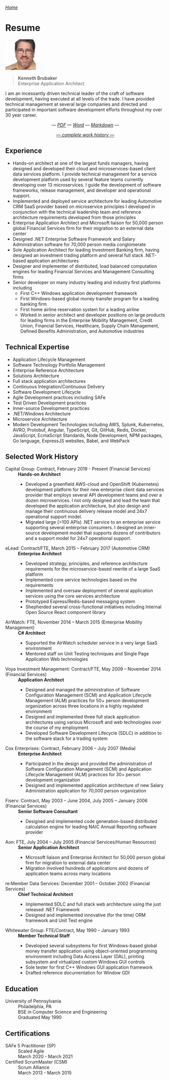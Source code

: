 <!-- markdownlint-disable first-line-h1 -->
<!-- cSpell:ignore orches -->

*[Home](..)*

# Resume

![Profile Picture](../assets/AvatarSmall.jpeg)

> **Kenneth Brubaker**<br>
> Enterprise Application Architect

I am an incessantly driven technical leader of the craft of software
development, having executed at all levels of the trade. I have provided
technical management at several large companies and directed and
participated in important software development efforts throughout my
over 30 year career.

<!-- markdownlint-disable line-length -->

<p align="center">
<i>— <a href="./kenbrubaker.pdf" target="_blank">PDF</a> —
<a href="./kenbrubaker.docx" target="_blank">Word</a> <!-- —
<a href="./kenbrubaker.txt" target="_blank">TXT</a> --> —
<a href="https://raw.githubusercontent.com/clavecoder/clavecoder.github.io/master/resume/kenbrubaker.md" target="_blank">Markdown</a> —</i>
</p>

<p align="center"><i><a href="./kenbrubaker-work-history.html">
   — complete work history —</a></i></p>

<!-- markdownlint-enable line-length -->

## Experience

- Hands-on architect at one of the largest funds managers, having
  designed and developed their cloud and microservices-based client
  data services platform. I provide technical management for a service
  development platform used by several feature teams currently
  developing over 13 microservices. I guide the development of
  software frameworks, release management, and developer and operational
  support.
- Implemented and deployed service architecture for leading Automotive
  CRM SaaS provider based on microservice principles I developed in
  conjunction with the technical leadership team and reference
  architecture requirements developed from those principles
- Enterprise Application Architect and Microsoft liaison for 50,000
  person global Financial Services firm for their migration to an
  external data center
- Designed .NET Enterprise Software Framework and Salary Administration
  software for 70,000 person media conglomerate
- Sole Application Architect for leading Investment Banking firm,
  having designed an investment trading platform and several full stack
  .NET-based application architectures
- Designer and implementer of distributed, load balanced computation
  engines for leading Financial Services and Management Consulting firms
- Senior developer on many industry leading and industry first platforms
  including
  - First C++ Windows application development framework
  - First Windows-based global money transfer program for a leading
    banking firm
  - First home airline reservation system for a leading airline
  - Worked in senior architect and developer positions on large products
    for leading firms in the Enterprise Mobility Management, Credit
    Union, Financial Services, Healthcare, Supply Chain Management,
    Defined Benefits Administration, and Automotive industries

## Technical Expertise

- Application Lifecycle Management
- Software Technology Portfolio Management
- Enterprise Reference Architecture
- Solutions Architecture
- Full stack application architectures
- Continuous Integration/Continuous Delivery
- Software Development Lifecycle
- Agile Development practices including SAFe
- Test Driven Development practices
- Inner-source Development practices
- .NET/Windows Architecture
- Microservice Architecture
- Modern Development Technologies including AWS, Splunk, Kubernetes,
  AVRO, Protobuf, Angular, TypeScript, Git, GitHub, Redis, Docker, JavaScript,
  EcmaScript Standards, Node Development, NPM packages, Go language,
  ExpressJS websites, Babel, and WebPack

## Selected Work History

<dl>
  <dt>Capital Group: Contract, February 2019 - Present (Financial Services)</dt>
  <dd><b>Hands-on Architect</b>
    <ul>
      <li>Developed a greenfield AWS-cloud and OpenShift (Kubernetes)
          development platform for their new enterprise client data
          services provider that employs several API development teams
          and over a dozen microservices. I not only designed and lead
          the team that developed the application architecture, but also
          design and manage their continuous delivery release model and
          24x7 operational support model.</li>
      <li>Migrated large (>100 APIs) .NET service to an enterprise
          service supporting several enterprise consumers. I designed an
          inner-source development model that supports dozens of
          contributors and a support model for 24x7 operational support.</li>
    </ul>
  </dd>
  <dt>eLead: Contract/FTE, March 2015 – February 2017 (Automotive CRM)</dt>
  <dd><b>Enterprise Architect</b>
      <ul>
        <li>Developed strategy, principles, and reference architecture
            requirements for the microservice-based rewrite of a large
            SaaS platform</li>
        <li>Implemented core service technologies based on the requirements</li>
        <li>Implemented and oversaw deployment of several application
            services using the core services architecture</li>
        <li>Prototyped Express/Redis-based messaging system</li>
        <li>Shepherded several cross-functional initiatives including
            Internal Open Source React component library</li>
      </ul>
  </dd>
  <dt>AirWatch: FTE, November 2014 – March 2015 (Enterprise Mobility Management)</dt>
  <dd><b>C# Architect</b>
      <ul>
        <li>Supported the AirWatch scheduler service in a very large
            SaaS environment</li>
        <li>Mentored staff on Unit Testing techniques and Single Page
            Application Web technologies</li>
      </ul>
  </dd>
  <dt>Voya Investment Management: Contract/FTE, May 2009 – November 2014
      (Financial Services)</dt>
  <dd><b>Application Architect</b>
      <ul>
        <li>Designed and managed the administration of Software
            Configuration Management (SCM) and Application Lifecycle
            Management (ALM) practices for 50+ person development
            organization across three locations in a highly regulated
            environment</li>
        <li>Designed and implemented three full stack application architectures
            using various Microsoft and web technologies over the course
            of my employment</li>
        <li>Developed Software Development Lifecycle (SDLC) in addition to
            the software stack for a trading system</li>
      </ul></dd>
  <dt>Cox Enterprises: Contract, February 2006 – July 2007 (Media)</dt>
  <dd><b>Enterprise Architect</b>
      <ul>
        <li>Participated in the design and provided the administration
            of Software Configuration Management (SCM) and Application
            Lifecycle Management (ALM) practices for 30+ person
            development organization</li>
        <li>Designed and implemented application architecture of new
            Salary Administration application for 70,000 person
            organization</li>
      </ul></dd>
  <dt>Fiserv: Contract, May 2003 – June 2004, July 2005 – January 2006
      (Financial Services)</dt>
  <dd><b>Senior Software Consultant</b>
      <ul>
        <li>Designed and implemented code generation-based distributed
            calculation engine for leading NAIC Annual Reporting
            software provider</li>
      </ul></dd>
  <dt>Aon: FTE, July 2004 – July 2005 (Financial Services/Human
      Resources)</dt>
  <dd><b>Senior Application Architect</b>
      <ul>
        <li>Microsoft liaison and Enterprise Architect for 50,000 person
            global firm for migration to external data center</li>
        <li>Migration involved hundreds of applications and dozens of
            application teams across many locations</li>
      </ul></dd>
  <dt>re:Member Data Services: December 2001 – October 2002 (Financial Services)</dt>
  <dd><b>Chief Technical Architect</b>
      <ul>
        <li>Implemented SDLC and full stack web architecture using the
            just released .NET Framework</li>
        <li>Designed and implemented innovative (for the time) ORM
            framework and Unit Test engine</li>
      </ul></dd>
  <dt>Whitewater Group: FTE/Contract, May 1990 – January 1993</dt>
  <dd><b>Member Technical Staff</b>
      <ul>
        <li>Developed several subsystems for first Windows-based global money
            transfer application using object-oriented programming
            environment including Data Access Layer (DAL), printing
            subsystem and  virtualized custom Windows GUI controls</li>
        <li>Sole tester for first C++ Windows GUI application framework</li>
        <li>Drafted reference documentation for Window GDI</li>
      </ul></dd>
</dl>

## Education

<dl>
  <dt>University of Pennsylvania</dt>
  <dd>Philadelphia, PA<br>
      BSE in Computer Science and Engineering<br>
      Graduated May 1990</dd>
</dl>

## Certifications

<dl>
  <dt>SAFe 5 Practitioner (SP)</dt>
  <dd>Scaled Agile<br>
      March 2020 - March 2021</dd>
  <dt>Certified ScrumMaster (CSM)</dt>
  <dd>Scrum Alliance<br>
      March 2013 - March 2015</dd>
</dl>
